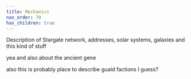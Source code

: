 ```yaml
---
title: Mechanics
nav_order: 70
has_children: true
---
```


Description of Stargate network, addresses, solar systems, galaxies and this kind of stuff

yea and also about the ancient gene

also this is probably place to describe guald factions I guess?